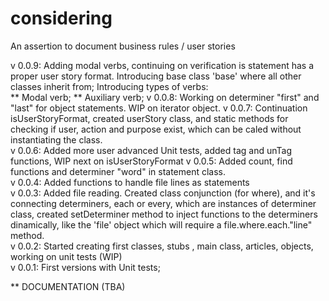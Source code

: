# considering
An assertion to document business rules / user stories

v 0.0.9:  Adding modal verbs, continuing on verification is statement has a proper user story format. Introducing base class 'base' where all other classes inherit from; Introducing types of verbs:  
** Modal verb;
** Auxiliary verb; 
v 0.0.8:  Working on determiner "first" and "last" for object statements. WIP on iterator object.
v 0.0.7:  Continuation isUserStoryFormat, created userStory class, and static methods for checking if user, action and purpose exist, which can be caled without instantiating the class.  
v 0.0.6:  Added more user advanced Unit tests, added tag and unTag functions, WIP next on isUserStoryFormat 
v 0.0.5:  Added count, find functions and determiner "word" in statement class.  
v 0.0.4:  Added functions to handle file lines as statements  
v 0.0.3:  Added file reading. Created class conjunction (for where), and it's connecting determiners, each or every, which are instances of determiner class, created setDeterminer method to inject functions to the  determiners dinamically, like the 'file' object which will require a file.where.each."line" method.  
v 0.0.2:  Started creating first classes, stubs , main class, articles, objects, working on unit tests (WIP)  
v 0.0.1:  First versions with Unit tests;  

** DOCUMENTATION (TBA)